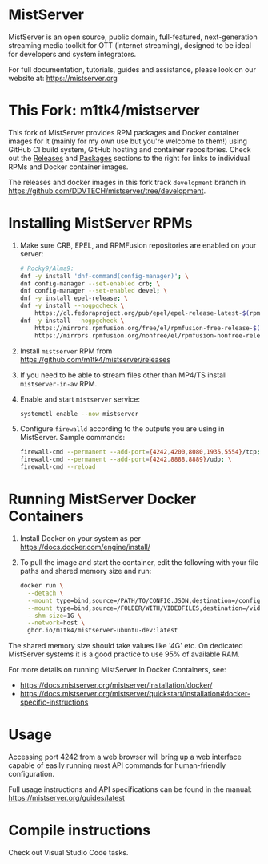 MistServer
==========

MistServer is an open source, public domain, full-featured, next-generation streaming media toolkit for OTT (internet streaming), designed to be ideal for developers and system integrators.

For full documentation, tutorials, guides and assistance, please look on our website at: https://mistserver.org


This Fork: m1tk4/mistserver
===========================
This fork of MistServer provides RPM packages and Docker container images for it (mainly for my own use but you're welcome to them!) using GitHub CI build system, GitHub hosting and container repositories. Check out the [Releases](https://github.com/m1tk4/mistserver/releases) and [Packages](https://github.com/m1tk4?tab=packages&repo_name=mistserver) sections to the 
right for links to individual RPMs and Docker container images.

The releases and docker images in this fork track `development` branch in https://github.com/DDVTECH/mistserver/tree/development.


Installing MistServer RPMs
==========================

1. Make sure CRB, EPEL, and RPMFusion repositories are enabled on your server:

    ```bash
    # Rocky9/Alma9:
    dnf -y install 'dnf-command(config-manager)'; \
    dnf config-manager --set-enabled crb; \
    dnf config-manager --set-enabled devel; \
    dnf -y install epel-release; \
    dnf -y install --nogpgcheck \
        https://dl.fedoraproject.org/pub/epel/epel-release-latest-$(rpm -E %rhel).noarch.rpm; \
    dnf -y install --nogpgcheck \
        https://mirrors.rpmfusion.org/free/el/rpmfusion-free-release-$(rpm -E %rhel).noarch.rpm \
        https://mirrors.rpmfusion.org/nonfree/el/rpmfusion-nonfree-release-$(rpm -E %rhel).noarch.rpm
    ```
2. Install `mistserver` RPM from https://github.com/m1tk4/mistserver/releases

3. If you need to be able to stream files other than MP4/TS install `mistserver-in-av` RPM.

4. Enable and start `mistserver` service:

    ```bash
    systemctl enable --now mistserver
    ```

5. Configure `firewalld` according to the outputs you are using in MistServer. Sample commands:

    ```bash
    firewall-cmd --permanent --add-port={4242,4200,8080,1935,5554}/tcp; \
    firewall-cmd --permanent --add-port={4242,8888,8889}/udp; \
    firewall-cmd --reload
    ```

Running MistServer Docker Containers
====================================

1. Install Docker on your system as per https://docs.docker.com/engine/install/

2. To pull the image and start the container, edit the following with your file paths and shared memory size and run:

   ```bash
   docker run \
     --detach \
     --mount type=bind,source=/PATH/TO/CONFIG.JSON,destination=/config.json \
     --mount type=bind,source=/FOLDER/WITH/VIDEOFILES,destination=/video \
     --shm-size=1G \
     --network=host \
     ghcr.io/m1tk4/mistserver-ubuntu-dev:latest
   ```

The shared memory size should take values like '4G' etc. On dedicated MistServer systems it is a good practice to use 95% of available RAM.

For more details on running MistServer in Docker Containers, see: 

 - https://docs.mistserver.org/mistserver/installation/docker/
 - https://docs.mistserver.org/mistserver/quickstart/installation#docker-specific-instructions



Usage
=====

Accessing port 4242 from a web browser will bring up a web interface capable of easily running most API commands for human-friendly configuration.

Full usage instructions and API specifications can be found in the manual: https://mistserver.org/guides/latest


Compile instructions
====================

Check out Visual Studio Code tasks.
